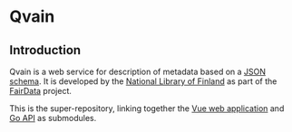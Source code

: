 # Qvain

## Introduction

Qvain is a web service for description of metadata based on a [JSON schema](http://json-schema.org/). It is developed by the [National Library of Finland](https://www.kansalliskirjasto.fi/en) as part of the [FairData](https://fairdata.fi/) project.

This is the super-repository, linking together the [Vue web application](qvain-js/) and [Go API](qvain-api/) as submodules.
